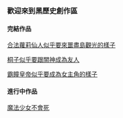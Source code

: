 ###  歡迎來到黑歷史創作區

#### 完結作品
[合法蘿莉仙人似乎要來噩盡島觀光的樣子](cocolo.md)

[桐子似乎要跟闇神成為友人](/003_YourHeroAcademia/000_YourHeroAcademia.md)

[霸瞳皇帝似乎要成為女主角的樣子](/004_Qimiaoqianjin/000_Qimiaoqianjin.md)



#### 進行中作品
[魔法少女不會死](/002_deqiluousihuzhiyuanmofashaonv/000_deqiluousihuzhiyuanmofashaonv.md)

